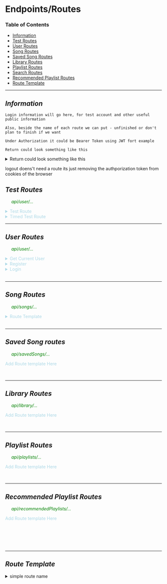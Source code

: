 # Endpoints/Routes

### Table of Contents

- [Information](#information)
- [Test Routes](#test-routes)
- [User Routes](#user-routes)
- [Song Routes](#song-routes)
- [Saved Song Routes](#saved-song-routes)
- [Library Routes](#library-routes)
- [Playlist Routes](#playlist-routes)
- [Search Routes](#search-routes)
- [Recommended Playlist Routes](#recommended-playlist-routes)
- [Route Template](#route-template)

---

## ***Information*** 
    Login information will go here, for test account and other useful public information

    Also, beside the name of each route we can put - unfinished or don't plan to finish if we want

    Under Authorization it could be Bearer Token using JWT fort example

    Return could look something like this 
<details><summary>Return could look something like this </summary> 

    -Returns: Status 200 OK  // account created, info returned
		{
		"_id": "622c08211c919e1ccb135709",
		"username": "chacen",
		"userPosts": [],
		"savedPosts": [],
		"token": "eyJhbGciOiJIUzI1NiIsInR5cCI6IkpXVCJ9.eyJpZCI6IjYyMmMwODIxMWM5MTllMWNjYjEzNTcwOSIsImlhdCI6MTY0NzA1MjgzMywiZXhwIjoxNjQ5NjQ0ODMzfQ.o5-NS5YS7moH0jzV9Wg3Vce2kBMB25fgCbruGgfZ9rc"
		}
	Status 400 Bad Request
  		{"message": "User Already Exists","stack": "....."}			
  	or	{"message": "Please Add All Fields", "stack": "....."}			
  	or	{"message": "Could Not Create User - Invalid Entry", "stack": "....."}

</details>

logout doens't need a route its just removing the authporization token from cookies of the browser




## ***Test Routes*** 

<font color="green">&nbsp;&nbsp;&nbsp;&nbsp; *api/user/...*
</font>
<font color="lightblue">

<!-- Test Route -->
<details><summary>Test Route </summary> 
<br>

#### Test backend - public 
    GET .../api/test
	-Fields: none
	-Authorization: No
	-Returns: {"message": "Welcome"}
    -Other info: N/A
<br>
</details>

<!-- Test Route Timed -->
<details><summary>Timed Test Route </summary> 
<br>

#### Test backend with timed response - public 
    GET .../api/test/:delay
	-Fields: 
	-Authorization: No
	-Returns: {"message": "Delayed Hello of  {delay} seconds"}
    -Other info: dleay is the number of seconds for backend to sleep before returning
<br>
</details>



 </font>









---

## ***User Routes*** 
<font color="green">&nbsp;&nbsp;&nbsp;&nbsp; *api/user/...*
</font>
<font color="lightblue">

<!-- Get Current User -->
<details><summary>Get Current User </summary> 
<br>

#### Get current user info - Private 
    GET .../api/user/me
	-Fields: none
	-Authorization: Yes
	-Returns: TBD
    -Other info: N/A
<br>
</details>

<!-- Register -->
<details><summary>Register</summary>
<br>

#### Create Account/Register for an Account - Public
	POST/GET/PUT/DELETE .../api/users
	-Fields: username, password, email, fname, lname, 
	-Authorization: none
	-Returns: TBD
    -Other info: N/A
<br>
</details>


<!-- Login -->
<details><summary>Login </summary>
<br>

#### Login to an account - Public
	POST .../api/users/login
	-Fields: username, password 
	-Authorization: none
	-Returns: TBD
    -Other info: N/A
<br>
</details>



 </font>
 






<br>

---


## ***Song Routes*** 
<font color="green">&nbsp;&nbsp;&nbsp;&nbsp; *api/songs/...* </font>
<font color="lightblue">

<!-- Route Template -->
<details><summary>Route Template </summary>
<br>

#### Description of the Route - Public/Private
	POST/GET/PUT/DELETE .../api/.../:id
	-Fields: ... lname
	-Authorization: ...
	-Returns: TBD
    -Other info: description of parameters in in actual route (/:id) or in fields (lname)
<br>
</details>


 </font>







<br>

---

## ***Saved Song routes*** 
<font color="green">&nbsp;&nbsp;&nbsp;&nbsp; *api/savedSongs/...* </font>
<font color="lightblue">

Add Route template Here


 </font>





<br>

---


## ***Library Routes*** 
<font color="green">&nbsp;&nbsp;&nbsp;&nbsp; *api/library/...* </font>
<font color="lightblue">

Add Route template Here


 </font>








<br>

---


## ***Playlist Routes***
<font color="green">&nbsp;&nbsp;&nbsp;&nbsp; *api/playlists/...* </font>
<font color="lightblue">

Add Route template Here


 </font>







<br>

---

## ***Recommended Playlist Routes***
<font color="green">&nbsp;&nbsp;&nbsp;&nbsp; *api/recommendedPlaylists/...* </font>
<font color="lightblue">

Add Route template Here


 </font>





<br><br><br><br>

---

## ***Route Template*** 

<!-- Route Template -->
<details><summary> simple route name </summary>
<br>

#### Description of the Route - Public/Private
	POST/GET/PUT/DELETE .../api/.../:id
	-Fields: ... lname
	-Authorization: ...
	-Returns: TBD
    -Other info: description of parameters in in actual route (/:id) or in fields (lname)
<br>
</details>